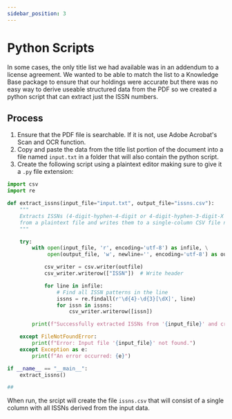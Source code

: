 ```yaml
---
sidebar_position: 3
---
```


# Python Scripts

In some cases, the only title list we had available was in an addendum to a license agreement. We wanted to be able to match the list to a Knowledge Base package to ensure that our holdings were accurate but there was no easy way to derive useable structured data from the PDF so we created a python script that can extract just the ISSN numbers. 

## Process

1. Ensure that the PDF file is searchable. If it is not, use Adobe Acrobat's Scan and OCR function.
2. Copy and paste the data from the title list portion of the document into a file named ``input.txt`` in a folder that will also contain the python script.
3. Create the following script using a plaintext editor making sure to give it a ```.py``` file extension:
```python
import csv
import re

def extract_issns(input_file="input.txt", output_file="issns.csv"):
    """
    Extracts ISSNs (4-digit-hyphen-4-digit or 4-digit-hyphen-3-digit-X patterns)
    from a plaintext file and writes them to a single-column CSV file named "issns.csv".
    """

    try:
        with open(input_file, 'r', encoding='utf-8') as infile, \
             open(output_file, 'w', newline='', encoding='utf-8') as outfile:

            csv_writer = csv.writer(outfile)
            csv_writer.writerow(["ISSN"])  # Write header

            for line in infile:
                # Find all ISSN patterns in the line
                issns = re.findall(r'\d{4}-\d{3}[\dX]', line)
                for issn in issns:
                    csv_writer.writerow([issn])

        print(f"Successfully extracted ISSNs from '{input_file}' and created '{output_file}'")

    except FileNotFoundError:
        print(f"Error: Input file '{input_file}' not found.")
    except Exception as e:
        print(f"An error occurred: {e}")

if __name__ == "__main__":
    extract_issns()

##
```
When run, the srcipt will create the file ```issns.csv``` that will consist of a single column with all ISSNs derived from the input data. 
